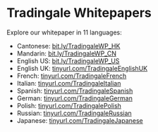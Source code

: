 # Tradingale Whitepapers
Explore our whitepaper in 11 languages:  
- Cantonese: [bit.ly/TradingaleWP_HK](https://bit.ly/TradingaleWP_HK)  
- Mandarin: [bit.ly/TradingaleWP_CN](https://bit.ly/TradingaleWP_CN)  
- English US: [bit.ly/TradingaleWP_US](https://bit.ly/TradingaleWP_US)  
- English UK: [tinyurl.com/TradingaleEnglishUK](https://tinyurl.com/TradingaleEnglishUK)  
- French: [tinyurl.com/TradingaleFrench](https://tinyurl.com/TradingaleFrench)  
- Italian: [tinyurl.com/TradingaleItalian](https://tinyurl.com/TradingaleItalian)  
- Spanish: [tinyurl.com/TradingaleSpanish](https://tinyurl.com/TradingaleSpanish)  
- German: [tinyurl.com/TradingaleGerman](https://tinyurl.com/TradingaleGerman)  
- Polish: [tinyurl.com/TradingalePolish](https://tinyurl.com/TradingalePolish)  
- Russian: [tinyurl.com/TradingaleRussian](https://tinyurl.com/TradingaleRussian)  
- Japanese: [tinyurl.com/TradingaleJapanese](https://tinyurl.com/TradingaleJapanese)
